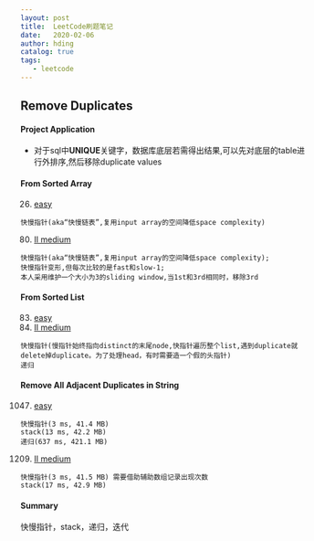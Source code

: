 ```yaml
---
layout: post
title:  LeetCode刷题笔记
date:   2020-02-06
author: hding
catalog: true
tags:
   - leetcode
---
```

## Remove Duplicates 

#### Project Application
- 对于sql中**UNIQUE**关键字，数据库底层若需得出结果,可以先对底层的table进行外排序,然后移除duplicate values



#### From Sorted Array
26. [easy](https://leetcode.wang/leetCode-26-Remove-Duplicates-from-Sorted-Array.html)  
```
快慢指针(aka“快慢链表”,复用input array的空间降低space complexity)
```

80. [II medium](https://leetcode.wang/leetCode-80-Remove-Duplicates-from-Sorted-ArrayII.html)  
```
快慢指针(aka“快慢链表”,复用input array的空间降低space complexity); 
快慢指针变形,但每次比较的是fast和slow-1;
本人采用维护一个大小为3的sliding window,当1st和3rd相同时，移除3rd
```



#### From Sorted List
83. [easy](https://leetcode.wang/leetCode-83-Remove-Duplicates-from-Sorted-List.html)
82. [II medium](https://leetcode.wang/leetCode-82-Remove-Duplicates-from-Sorted-ListII.html)  
```
快慢指针(慢指针始终指向distinct的末尾node,快指针遍历整个list,遇到duplicate就delete掉duplicate。为了处理head，有时需要造一个假的头指针)
递归
```



#### Remove All Adjacent Duplicates in String
1047. [easy](https://leetcode.com/problems/remove-all-adjacent-duplicates-in-string/discuss/294893/JavaC%2B%2BPython-Two-Pointers-and-Stack-Solution)  
```
快慢指针(3 ms, 41.4 MB)
stack(13 ms, 42.2 MB)
递归(637 ms, 421.1 MB)
```

1209. [II medium](https://leetcode.com/problems/remove-all-adjacent-duplicates-in-string-ii/discuss/392933/JavaC%2B%2BPython-Two-Pointers-and-Stack-Solution)  
```
快慢指针(3 ms, 41.5 MB) 需要借助辅助数组记录出现次数
stack(17 ms, 42.9 MB)
```


#### Summary
快慢指针，stack，递归，迭代


























